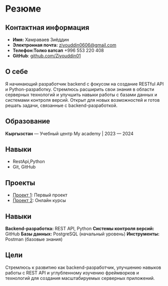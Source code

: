 # Резюме

## Контактная информация
- **Имя:** Хамраваев Зиёддин
- **Электронная почта:** ziyouddin0606@gmail.com
- **Телефон:Толко ватсап** +996 553 220 408
- **GitHub**: [github.com/Ziyouddin01](https://github.com/Ziyouddin01)

## О себе
Я начинающий разработчик backend с фокусом на создание RESTful API и Python-разработку. Стремлюсь расширить свои знания в области серверных технологий и улучшить навыки работы с базами данных и системами контроля версий. Открыт для новых возможностей и готов решать задачи, связанные с backend-разработкой.

## Образование
**Кыргызстан** — Учебный центр My academy | 2023 — 2024

## Навыки
- RestApi,Python
- Git, GitHub

## Проекты
- [Проект 1](https://github.com/Ziyouddin01/Nike-Blog): Первый проект
- [Проект 2](https://github.com/Ziyouddin01/Online_courses): Онлайн курсы

## Навыки
**Backend-разработка:** REST API, Python
**Системы контроля версий:** GitHub
**Базы данных:** PostgreSQL (начальный уровень)
**Инструменты:** Postman (базовые знания)

## Цели
Стремлюсь к развитию как backend-разработчик, улучшению навыков работы с REST API и углубленному изучению фреймворков и технологий для создания масштабируемых серверных приложений.
